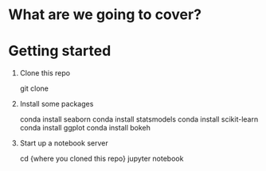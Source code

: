 # What are we going to cover?



# Getting started
1. Clone this repo

    git clone

2. Install some packages

    conda install seaborn
    conda install statsmodels
    conda install scikit-learn
    conda install ggplot
    conda install bokeh

3. Start up a notebook server

    cd {where you cloned this repo}
    jupyter notebook
